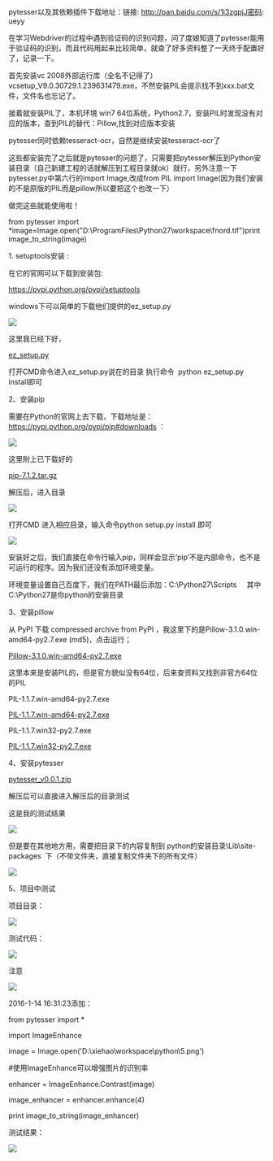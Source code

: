 pytesser以及其依赖插件下载地址：链接: http://pan.baidu.com/s/1i3zgpjJ密码: ueyy

在学习Webdriver的过程中遇到验证码的识别问题，问了度娘知道了pytesser能用于验证码的识别，而且代码用起来比较简单，就查了好多资料整了一天终于配置好了，记录一下。

首先安装vc 2008外部运行库（全名不记得了）vcsetup_V9.0.30729.1.239631479.exe，不然安装PIL会提示找不到xxx.bat文件，文件名也忘记了。

接着就安装PIL了，本机环境 win7 64位系统，Python2.7，安装PIL时发现没有对应的版本，查到PIL的替代：Pillow,找到对应版本安装

pytesser同时依赖tesseract-ocr，自然是继续安装tesseract-ocr了

这些都安装完了之后就是pytesser的问题了，只需要把pytesser解压到Python安装目录（自己新建工程的话就解压到工程目录就ok）就行，另外注意一下pytesser.py中第六行的import Image,改成from PIL import Image(因为我们安装的不是原版的PIL而是pillow所以要把这个也改一下）

做完这些就能使用啦！

from pytesser import *image=Image.open("D:\\ProgramFiles\\Python27\\workspace\\fnord.tif")print image_to_string(image)





1. setuptools安装 :

在它的官网可以下载到安装包:

https://pypi.python.org/pypi/setuptools

windows下可以简单的下载他们提供的ez_setup.py

![](D:/download/youdaonote-pull-master/data/Technology/Python/pytesser/images/B9B09126583C4CFFAD7E18E250E31690clipboard.png)



这里我已经下好，

[ez_setup.py](attachments/824A94DBF3F74E9F97DC417E7DBBC4FDez_setup.py)

打开CMD命令进入ez_setup.py说在的目录 执行命令  python ez_setup.py install即可



2、安装pip

需要在Python的官网上去下载，下载地址是：https://pypi.python.org/pypi/pip#downloads ：

![](D:/download/youdaonote-pull-master/data/Technology/Python/pytesser/images/7407EA465CA94926ADCBDDA001684DF2clipboard.png)

这里附上已下载好的

[pip-7.1.2.tar.gz](attachments/8AEF314E63684681AA67B4C1F01A12A9pip-7.1.2.tar.gz)

解压后，进入目录

![](D:/download/youdaonote-pull-master/data/Technology/Python/pytesser/images/66723BEBC51C4414A230E3366ED5A0AFclipboard.png)

打开CMD 进入相应目录，输入命令python setup.py install 即可

![](D:/download/youdaonote-pull-master/data/Technology/Python/pytesser/images/BF1413207CA64EB39EAB055F2BEACA77clipboard.png)



安装好之后，我们直接在命令行输入pip，同样会显示‘pip’不是内部命令，也不是可运行的程序。因为我们还没有添加环境变量。

环境变量设置自己百度下，我们在PATH最后添加：C:\Python27\Scripts     其中C:\Python27是你python的安装目录

3、安装pillow

从 PyPI 下载 compressed archive from PyPI ，我这里下的是Pillow-3.1.0.win-amd64-py2.7.exe (md5)，点击运行；

[Pillow-3.1.0.win-amd64-py2.7.exe](attachments/099C14A26984421FB9764AE2B3650A6CPillow-3.1.0.win-amd64-py2.7.exe)

这里本来是安装PIL的，但是官方貌似没有64位，后来查资料又找到非官方64位的PIL

PIL-1.1.7.win-amd64-py2.7.exe

[PIL-1.1.7.win-amd64-py2.7.exe](attachments/4D7FA852213245769B703C0308953FEFPIL-1.1.7.win-amd64-py2.7.exe)

PIL-1.1.7.win32-py2.7.exe

[PIL-1.1.7.win32-py2.7.exe](attachments/C3EEDC13C39B43DFABB2926FC4EE5F91PIL-1.1.7.win32-py2.7.exe)



4、安装pytesser

[pytesser_v0.0.1.zip](attachments/4D9DD5BBD283463086E4304AFF64D485pytesser_v0.0.1.zip)

解压后可以直接进入解压后的目录测试

这是我的测试结果

![](D:/download/youdaonote-pull-master/data/Technology/Python/pytesser/images/99B5368954E7486A88BC05A4CEBB5432clipboard.png)



但是要在其他地方用，需要把目录下的内容复制到 python的安装目录\Lib\site-packages  下（不带文件夹，直接复制文件夹下的所有文件）

![](D:/download/youdaonote-pull-master/data/Technology/Python/pytesser/images/B862812E7EA146D49C0876C561CD92FCclipboard.png)



5、项目中测试

项目目录：

![](D:/download/youdaonote-pull-master/data/Technology/Python/pytesser/images/D276605A0B32481A978CCBA69360F3B5clipboard.png)

测试代码：

![](D:/download/youdaonote-pull-master/data/Technology/Python/pytesser/images/2171390183D54F7C886B9F4692F53C4Aclipboard.png)

注意

![](D:/download/youdaonote-pull-master/data/Technology/Python/pytesser/images/28B5E8DB17014E63988395C1EF915A95clipboard.png)





2016-1-14 16:31:23添加：

from pytesser import *

import ImageEnhance

image = Image.open('D:\\xiehao\\workspace\\python\\5.png')

#使用ImageEnhance可以增强图片的识别率

enhancer = ImageEnhance.Contrast(image)

image_enhancer = enhancer.enhance(4)

print image_to_string(image_enhancer)



测试结果：

![](D:/download/youdaonote-pull-master/data/Technology/Python/pytesser/images/E9C0A53CA7874E20A1085B6E195AC731clipboard.png)

